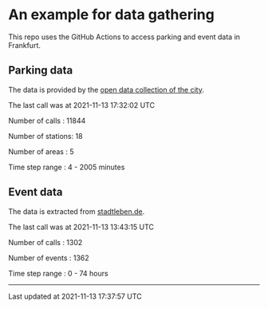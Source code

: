 # An example for data gathering

This repo uses the GitHub Actions to access parking and event data in Frankfurt.

## Parking data
The data is provided by the [open data collection of the city](https://www.offenedaten.frankfurt.de/).

The last call was at 2021-11-13 17:32:02 UTC

Number of calls   : 11844

Number of stations:    18

Number of areas   :     5

Time step range   :     4 -  2005 minutes


## Event data
The data is extracted from [stadtleben.de](https://stadtleben.de/frankfurt/).

The last call was at 2021-11-13 13:43:15 UTC

Number of calls   : 1302

Number of events  : 1362

Time step range   :    0 -   74 hours


----

Last updated at 2021-11-13 17:37:57 UTC
